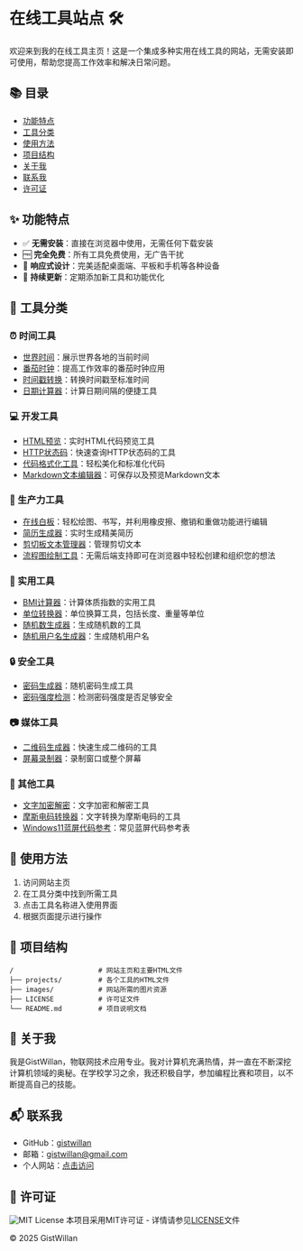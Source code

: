 # 在线工具站点 🛠️

欢迎来到我的在线工具主页！这是一个集成多种实用在线工具的网站，无需安装即可使用，帮助您提高工作效率和解决日常问题。

## 📚 目录
- [功能特点](#✨-功能特点)
- [工具分类](#🔧-工具分类)
- [使用方法](#📖-使用方法)
- [项目结构](#📂-项目结构)
- [关于我](#👤-关于我)
- [联系我](#📬-联系我)
- [许可证](#📜-许可证)

## ✨ 功能特点

- ✅ **无需安装**：直接在浏览器中使用，无需任何下载安装
- 🆓 **完全免费**：所有工具免费使用，无广告干扰
- 📱 **响应式设计**：完美适配桌面端、平板和手机等各种设备
- 🔄 **持续更新**：定期添加新工具和功能优化

## 🔧 工具分类

### ⏰ 时间工具
- [世界时间](projects/time.html)：展示世界各地的当前时间
- [番茄时钟](projects/tomato.html)：提高工作效率的番茄时钟应用
- [时间戳转换](projects/tt.html)：转换时间戳至标准时间
- [日期计算器](projects/date.html)：计算日期间隔的便捷工具

### 💻 开发工具
- [HTML预览](projects/preview.html)：实时HTML代码预览工具
- [HTTP状态码](projects/http.html)：快速查询HTTP状态码的工具
- [代码格式化工具](projects/formatter.html)：轻松美化和标准化代码
- [Markdown文本编辑器](projects/markdown.html)：可保存以及预览Markdown文本

### 🚀 生产力工具
- [在线白板](projects/whiteboard.html)：轻松绘图、书写，并利用橡皮擦、撤销和重做功能进行编辑
- [简历生成器](projects/resume.html)：实时生成精美简历
- [剪切板文本管理器](projects/pasteboard.html)：管理剪切文本
- [流程图绘制工具](projects/mindmap.html)：无需后端支持即可在浏览器中轻松创建和组织您的想法

### 🔢 实用工具
- [BMI计算器](projects/bmi.html)：计算体质指数的实用工具
- [单位转换器](projects/unit_conversion.html)：单位换算工具，包括长度、重量等单位
- [随机数生成器](projects/number.html)：生成随机数的工具
- [随机用户名生成器](projects/username.html)：生成随机用户名

### 🔒 安全工具
- [密码生成器](projects/password.html)：随机密码生成工具
- [密码强度检测](projects/lock.html)：检测密码强度是否足够安全

### 📷 媒体工具
- [二维码生成器](projects/qrcode.html)：快速生成二维码的工具
- [屏幕录制器](projects/screenrecord.html)：录制窗口或整个屏幕

### 🔬 其他工具
- [文字加密解密](projects/text.html)：文字加密和解密工具
- [摩斯电码转换器](projects/morse.html)：文字转换为摩斯电码的工具
- [Windows11蓝屏代码参考](projects/bluescreen.html)：常见蓝屏代码参考表

## 📖 使用方法

1. 访问网站主页
2. 在工具分类中找到所需工具
3. 点击工具名称进入使用界面
4. 根据页面提示进行操作

## 📂 项目结构

```
/                     # 网站主页和主要HTML文件
├── projects/         # 各个工具的HTML文件
├── images/           # 网站所需的图片资源
├── LICENSE           # 许可证文件
└── README.md         # 项目说明文档
```

## 👤 关于我

我是GistWillan，物联网技术应用专业。我对计算机充满热情，并一直在不断深挖计算机领域的奥秘。在学校学习之余，我还积极自学，参加编程比赛和项目，以不断提高自己的技能。

## 📬 联系我

- GitHub：[gistwillan](https://github.com/gistwillan)
- 邮箱：[gistwillan@gmail.com](mailto:gistwillan@gmail.com)
- 个人网站：[点击访问](https://gistwillan.github.io/practice)

## 📜 许可证

![MIT License](https://img.shields.io/badge/license-MIT-green.svg)
本项目采用MIT许可证 - 详情请参见[LICENSE](LICENSE)文件

&copy; 2025 GistWillan
